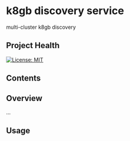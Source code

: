 # k8gb discovery service

multi-cluster k8gb discovery

## Project Health

[![License: MIT](https://img.shields.io/badge/License-MIT-yellow.svg)](https://opensource.org/licenses/MIT)

## Contents


## Overview
...

## Usage
